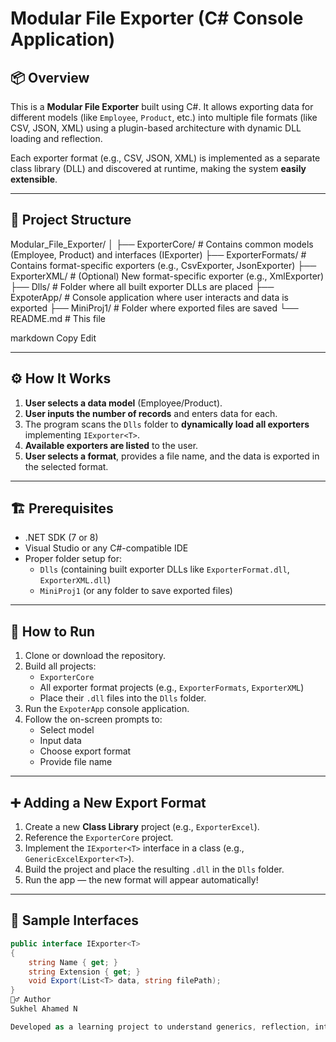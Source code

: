 ﻿# Modular File Exporter (C# Console Application)

## 📦 Overview

This is a **Modular File Exporter** built using C#. It allows exporting data for different models (like `Employee`, `Product`, etc.) into multiple file formats (like CSV, JSON, XML) using a plugin-based architecture with dynamic DLL loading and reflection.

Each exporter format (e.g., CSV, JSON, XML) is implemented as a separate class library (DLL) and discovered at runtime, making the system **easily extensible**.

---

## 📁 Project Structure

Modular_File_Exporter/
│
├── ExporterCore/ # Contains common models (Employee, Product) and interfaces (IExporter<T>)
├── ExporterFormats/ # Contains format-specific exporters (e.g., CsvExporter, JsonExporter)
├── ExporterXML/ # (Optional) New format-specific exporter (e.g., XmlExporter)
├── Dlls/ # Folder where all built exporter DLLs are placed
├── ExpoterApp/ # Console application where user interacts and data is exported
├── MiniProj1/ # Folder where exported files are saved
└── README.md # This file

markdown
Copy
Edit

---

## ⚙️ How It Works

1. **User selects a data model** (Employee/Product).
2. **User inputs the number of records** and enters data for each.
3. The program scans the `Dlls` folder to **dynamically load all exporters** implementing `IExporter<T>`.
4. **Available exporters are listed** to the user.
5. **User selects a format**, provides a file name, and the data is exported in the selected format.

---

## 🏗️ Prerequisites

- .NET SDK (7 or 8)
- Visual Studio or any C#-compatible IDE
- Proper folder setup for:
  - `Dlls` (containing built exporter DLLs like `ExporterFormat.dll`, `ExporterXML.dll`)
  - `MiniProj1` (or any folder to save exported files)

---

## 🧪 How to Run

1. Clone or download the repository.
2. Build all projects:
   - `ExporterCore`
   - All exporter format projects (e.g., `ExporterFormats`, `ExporterXML`)
   - Place their `.dll` files into the `Dlls` folder.
3. Run the `ExpoterApp` console application.
4. Follow the on-screen prompts to:
   - Select model
   - Input data
   - Choose export format
   - Provide file name

---

## ➕ Adding a New Export Format

1. Create a new **Class Library** project (e.g., `ExporterExcel`).
2. Reference the `ExporterCore` project.
3. Implement the `IExporter<T>` interface in a class (e.g., `GenericExcelExporter<T>`).
4. Build the project and place the resulting `.dll` in the `Dlls` folder.
5. Run the app — the new format will appear automatically!

---

## 📄 Sample Interfaces

```csharp
public interface IExporter<T>
{
    string Name { get; }
    string Extension { get; }
    void Export(List<T> data, string filePath);
}
🙋‍♂️ Author
Sukhel Ahamed N

Developed as a learning project to understand generics, reflection, interfaces, and plugin architecture in C#.

